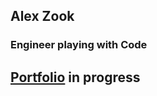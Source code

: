 ## Alex Zook

### Engineer playing with Code

## [Portfolio](https://www.anzook.dev/) in progress

<!--
**anzook/anzook** is a ✨ _special_ ✨ repository because its `README.md` (this file) appears on your GitHub profile.
Github markdown guide: https://guides.github.com/features/mastering-markdown/

Built with: [NextJS](https://nextjs.org/)
Styled with: official [Tailwind docs](https://tailwindcss.com/docs/guides/nextjs)
Deployed on: [Vercel](https://vercel.com?utm_source=github&utm_medium=readme&utm_campaign=next-example)

## How to use
Run `npm run dev` to start the engine.

Bootstrapped with [`create-next-app`](https://github.com/vercel/next.js/tree/canary/packages/create-next-app)


Sent to deployment heaven in the clouds with [Vercel](https://vercel.com/new?utm_source=github&utm_medium=readme&utm_campaign=next-example) ([Documentation](https://nextjs.org/docs/deployment)).
-->
